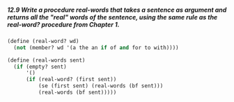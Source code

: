 ##### 12.9 Write a procedure real-words that takes a sentence as argument and returns all the "real" words of the sentence, using the same rule as the real-word? procedure from Chapter 1.

```Scheme
(define (real-word? wd)
  (not (member? wd '(a the an if of and for to with))))

(define (real-words sent)
  (if (empty? sent)
      '()
      (if (real-word? (first sent))
          (se (first sent) (real-words (bf sent)))
          (real-words (bf sent)))))
```
